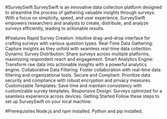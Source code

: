 #SurveySwift
SurveySwift is an innovative data collection platform designed to streamline the process of gathering valuable insights through surveys. With a focus on simplicity, speed, and user experience, SurveySwift empowers researchers and analysts to create, distribute, and analyze surveys efficiently, leading to actionable results.

#Features
Rapid Survey Creation: Intuitive drag-and-drop interface for crafting surveys with various question types.
Real-Time Data Gathering: Capture insights as they unfold with seamless real-time data collection.
Dynamic Survey Distribution: Share surveys across multiple platforms, maximizing respondent reach and engagement.
Smart Analytics Engine: Transform raw data into actionable insights with a powerful analytics engine.
Collaborative Data Filtering: Foster collaboration with real-time data filtering and organizational tools.
Secure and Compliant: Prioritize data security and compliance with robust encryption and privacy measures.
Customizable Templates: Save time and maintain consistency with customizable survey templates.
Responsive Design: Surveys optimized for a seamless experience across devices.
Getting Started
Follow these steps to set up SurveySwift on your local machine:

#Prerequisites
Node.js and npm installed.
Python and pip installed.
